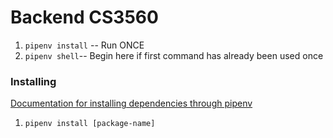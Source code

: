 # Backend CS3560
1. `pipenv install` -- Run ONCE
2. `pipenv shell`-- Begin here if first command has already been used once


### Installing 
[Documentation for installing dependencies through pipenv](https://stackoverflow.com/questions/46330327/how-are-pipfile-and-pipfile-lock-used)
1. `pipenv install [package-name]`



